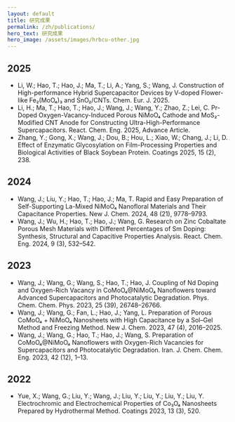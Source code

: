 ```yaml
---
layout: default
title: 研究成果
permalink: /zh/publications/
hero_text: 研究成果
hero_image: /assets/images/hrbcu-other.jpg
---
```


## 2025
* Li, W.; Hao, T.; Hao, J.; Ma, T.; Li, A.; Yang, S.; Wang, J. Construction of High-performance Hybrid Supercapacitor Devices by V-doped Flower-like Fe₂(MoO₄)₃ and SnO₂/CNTs. Chem. Eur. J. 2025.
* Li, H.; Ma, T.; Hao, T.; Hao, J.; Wang, J.; Wang, Y.; Zhao, Z.; Lei, C. Pr-Doped Oxygen-Vacancy-Induced Porous NiMoO₄ Cathode and MoS₂-Modified CNT Anode for Constructing Ultra-High-Performance Supercapacitors. React. Chem. Eng. 2025, Advance Article.
* Zhang, Y.; Gong, X.; Wang, J.; Dou, B.; Hou, L.; Xiao, W.; Chang, J.; Li, D. Effect of Enzymatic Glycosylation on Film-Processing Properties and Biological Activities of Black Soybean Protein. Coatings 2025, 15 (2), 238.

## 2024
* Wang, J.; Liu, Y.; Hao, T.; Hao, J.; Ma, T. Rapid and Easy Preparation of Self-Supporting La-Mixed NiMoO₄ Nanofloral Materials and Their Capacitance Properties. New J. Chem. 2024, 48 (21), 9778–9793.​
* Wang, J.; Wu, H.; Hao, T.; Hao, J.; Wang, G. Research on Zinc Cobaltate Porous Mesh Materials with Different Percentages of Sm Doping: Synthesis, Structural and Capacitive Properties Analysis. React. Chem. Eng. 2024, 9 (3), 532–542.

## 2023
* Wang, J.; Wang, G.; Wang, S.; Hao, T.; Hao, J. Coupling of Nd Doping and Oxygen-Rich Vacancy in CoMoO₄@NiMoO₄ Nanoflowers toward Advanced Supercapacitors and Photocatalytic Degradation. Phys. Chem. Chem. Phys. 2023, 25 (39), 26748–26766.
* Wang, J.; Wang, G.; Fan, L.; Hao, J.; Yang, L. Preparation of Porous CoMoO₄ + NiMoO₄ Nanosheets with High Capacitance by a Sol–Gel Method and Freezing Method. New J. Chem. 2023, 47 (4), 2016–2025.
* Wang, J.; Wang, G.; Hao, T.; Hao, J.; Wang, S. Preparation of CoMoO₄@NiMoO₄ Nanoflowers with Oxygen-Rich Vacancies for Supercapacitors and Photocatalytic Degradation. Iran. J. Chem. Chem. Eng. 2023, 42 (12), 1–13.

## 2022
* Yue, X.; Wang, G.; Liu, Y.; Wang, J.; Liu, Y.; Liu, Y.; Liu, Y.; Liu, Y. Electrochromic and Electrochemical Properties of Co₃O₄ Nanosheets Prepared by Hydrothermal Method. Coatings 2023, 13 (3), 520.
